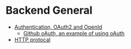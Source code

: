 # Backend General

- [Authentication, OAuth2 and OpenId](https://www.educative.io/courses/web-security-access-management-jwt-oauth2-openid-connect)
  - [Github oAuth, an example of using oAuth](https://docs.github.com/en/developers/apps/building-oauth-apps/authorizing-oauth-apps)
- [HTTP protocal](https://www.jmarshall.com/easy/http/)
